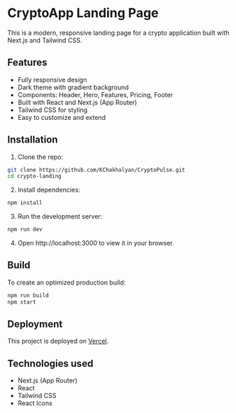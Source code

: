 # CryptoApp Landing Page

This is a modern, responsive landing page for a crypto application built with Next.js and Tailwind CSS.

## Features

- Fully responsive design  
- Dark theme with gradient background  
- Components: Header, Hero, Features, Pricing, Footer  
- Built with React and Next.js (App Router)  
- Tailwind CSS for styling  
- Easy to customize and extend  

## Installation

1. Clone the repo:

```bash
git clone https://github.com/KChakhalyan/CryptoPulse.git
cd crypto-landing
```
2. Install dependencies:
```bash
npm install
```
3. Run the development server:
```bash
npm run dev
```
4. Open http://localhost:3000 to view it in your browser.

## Build
To create an optimized production build:

```bash
npm run build
npm start
```

## Deployment
This project is deployed on [Vercel](https://crypto-pulse-git-main-kchakhalyans-projects.vercel.app/).

## Technologies used

- Next.js (App Router)
- React
- Tailwind CSS
- React Icons


